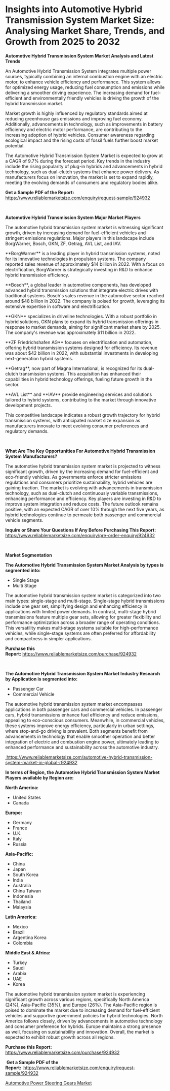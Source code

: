 <p><h1>Insights into Automotive Hybrid Transmission System Market Size: Analysing Market Share, Trends, and Growth from 2025 to 2032</h1></p><p><strong>Automotive Hybrid Transmission System Market Analysis and Latest Trends</strong></p>
<p><p>An Automotive Hybrid Transmission System integrates multiple power sources, typically combining an internal combustion engine with an electric motor, to enhance vehicle efficiency and performance. This system allows for optimized energy usage, reducing fuel consumption and emissions while delivering a smoother driving experience. The increasing demand for fuel-efficient and environmentally friendly vehicles is driving the growth of the hybrid transmission market.</p><p>Market growth is highly influenced by regulatory standards aimed at reducing greenhouse gas emissions and improving fuel economy. Additionally, advancements in technology, such as improvements in battery efficiency and electric motor performance, are contributing to the increasing adoption of hybrid vehicles. Consumer awareness regarding ecological impact and the rising costs of fossil fuels further boost market potential.</p><p>The Automotive Hybrid Transmission System Market is expected to grow at a CAGR of 9.7% during the forecast period. Key trends in the industry include the rising popularity of plug-in hybrids and advancements in hybrid technology, such as dual-clutch systems that enhance power delivery. As manufacturers focus on innovation, the market is set to expand rapidly, meeting the evolving demands of consumers and regulatory bodies alike.</p></p>
<p><strong>Get a Sample PDF of the Report:&nbsp;</strong> <a href="https://www.reliablemarketsize.com/enquiry/request-sample/924932?utm_campaign=3072&utm_medium=2&utm_source=Github&utm_content=ia&utm_term=24032025&utm_id=automotive-hybrid-transmission-system">https://www.reliablemarketsize.com/enquiry/request-sample/924932</a></p>
<p>&nbsp;</p>
<p><strong>Automotive Hybrid Transmission System Major Market Players</strong></p>
<p><p>The automotive hybrid transmission system market is witnessing significant growth, driven by increasing demand for fuel-efficient vehicles and stringent emissions regulations. Major players in this landscape include BorgWarner, Bosch, GKN, ZF, Getrag, AVL List, and IAV.</p><p>**BorgWarner** is a leading player in hybrid transmission systems, noted for its innovative technologies in propulsion systems. The company reported sales revenue of approximately $14 billion in 2022. With a focus on electrification, BorgWarner is strategically investing in R&D to enhance hybrid transmission efficiency.</p><p>**Bosch**, a global leader in automotive components, has developed advanced hybrid transmission solutions that integrate electric drives with traditional systems. Bosch's sales revenue in the automotive sector reached around $48 billion in 2022. The company is poised for growth, leveraging its extensive expertise in software and electrification.</p><p>**GKN** specializes in driveline technologies. With a robust portfolio in hybrid solutions, GKN plans to expand its hybrid transmission offerings in response to market demands, aiming for significant market share by 2025. The company's revenue was approximately $11 billion in 2022.</p><p>**ZF Friedrichshafen AG** focuses on electrification and automation, offering hybrid transmission systems designed for efficiency. Its revenue was about $42 billion in 2022, with substantial investments in developing next-generation hybrid systems.</p><p>**Getrag**, now part of Magna International, is recognized for its dual-clutch transmission systems. This acquisition has enhanced their capabilities in hybrid technology offerings, fueling future growth in the sector.</p><p>**AVL List** and **IAV** provide engineering services and solutions tailored to hybrid systems, contributing to the market through innovative development projects.</p><p>This competitive landscape indicates a robust growth trajectory for hybrid transmission systems, with anticipated market size expansion as manufacturers innovate to meet evolving consumer preferences and regulatory demands.</p></p>
<p>&nbsp;</p>
<p><strong>What Are The Key Opportunities For Automotive Hybrid Transmission System Manufacturers?</strong></p>
<p><p>The automotive hybrid transmission system market is projected to witness significant growth, driven by the increasing demand for fuel-efficient and eco-friendly vehicles. As governments enforce stricter emissions regulations and consumers prioritize sustainability, hybrid vehicles are gaining traction. The market is evolving with advancements in transmission technology, such as dual-clutch and continuously variable transmissions, enhancing performance and efficiency. Key players are investing in R&D to improve system integration and reduce costs. The future outlook remains positive, with an expected CAGR of over 10% through the next five years, as hybrid technologies continue to permeate both passenger and commercial vehicle segments.</p></p>
<p><strong>Inquire or Share Your Questions If Any Before Purchasing This Report:</strong> <a href="https://www.reliablemarketsize.com/enquiry/pre-order-enquiry/924932?utm_campaign=3072&utm_medium=2&utm_source=Github&utm_content=ia&utm_term=24032025&utm_id=automotive-hybrid-transmission-system">https://www.reliablemarketsize.com/enquiry/pre-order-enquiry/924932</a></p>
<p>&nbsp;</p>
<p><strong>Market Segmentation</strong></p>
<p><strong>The Automotive Hybrid Transmission System Market Analysis by types is segmented into:</strong></p>
<p><ul><li>Single Stage</li><li>Multi Stage</li></ul></p>
<p><p>The automotive hybrid transmission system market is categorized into two main types: single-stage and multi-stage. Single-stage hybrid transmissions include one gear set, simplifying design and enhancing efficiency in applications with limited power demands. In contrast, multi-stage hybrid transmissions feature multiple gear sets, allowing for greater flexibility and performance optimization across a broader range of operating conditions. This versatility makes multi-stage systems suitable for high-performance vehicles, while single-stage systems are often preferred for affordability and compactness in simpler applications.</p></p>
<p><strong>Purchase this Report:&nbsp;</strong><a href="https://www.reliablemarketsize.com/purchase/924932?utm_campaign=3072&utm_medium=2&utm_source=Github&utm_content=ia&utm_term=24032025&utm_id=automotive-hybrid-transmission-system">https://www.reliablemarketsize.com/purchase/924932</a></p>
<p>&nbsp;</p>
<p><strong>The Automotive Hybrid Transmission System Market Industry Research by Application is segmented into:</strong></p>
<p><ul><li>Passenger Car</li><li>Commercial Vehicle</li></ul></p>
<p><p>The automotive hybrid transmission system market encompasses applications in both passenger cars and commercial vehicles. In passenger cars, hybrid transmissions enhance fuel efficiency and reduce emissions, appealing to eco-conscious consumers. Meanwhile, in commercial vehicles, these systems improve energy efficiency, particularly in urban settings, where stop-and-go driving is prevalent. Both segments benefit from advancements in technology that enable smoother operation and better integration of electric and combustion engine power, ultimately leading to enhanced performance and sustainability across the automotive industry.</p></p>
<p><a href="https://www.reliablemarketsize.com/automotive-hybrid-transmission-system-market-in-global-r924932?utm_campaign=3072&utm_medium=2&utm_source=Github&utm_content=ia&utm_term=24032025&utm_id=automotive-hybrid-transmission-system">&nbsp;https://www.reliablemarketsize.com/automotive-hybrid-transmission-system-market-in-global-r924932</a></p>
<p><strong>In terms of Region, the Automotive Hybrid Transmission System Market Players available by Region are:</strong></p>
<p>
    <p> <strong> North America: </strong>
        <ul>
            <li>United States</li>
            <li>Canada</li>
        </ul>
        </p> 
    <p> <strong> Europe: </strong>
        <ul>
            <li>Germany</li>
            <li>France</li>
            <li>U.K.</li>
            <li>Italy</li>
            <li>Russia</li>
        </ul>
        </p> 
    <p> <strong> Asia-Pacific: </strong>
        <ul>
            <li>China</li>
            <li>Japan</li>
            <li>South Korea</li>
            <li>India</li>
            <li>Australia</li>
            <li>China Taiwan</li>
            <li>Indonesia</li>
            <li>Thailand</li>
            <li>Malaysia</li>
        </ul>
        </p> 
    <p> <strong> Latin America: </strong>
        <ul>
            <li>Mexico</li>
            <li>Brazil</li>
            <li>Argentina Korea</li>
            <li>Colombia</li>
        </ul>
        </p> 
    <p> <strong> Middle East & Africa: </strong>
        <ul>
            <li>Turkey</li>
            <li>Saudi</li>
            <li>Arabia</li>
            <li>UAE</li>
            <li>Korea</li>
        </ul>
    </p>
    </p>
<p><p>The automotive hybrid transmission system market is experiencing significant growth across various regions, specifically North America (24%), Asia-Pacific (35%), and Europe (26%). The Asia-Pacific region is poised to dominate the market due to increasing demand for fuel-efficient vehicles and supportive government policies for hybrid technologies. North America follows closely, driven by advancements in automotive technology and consumer preference for hybrids. Europe maintains a strong presence as well, focusing on sustainability and innovation. Overall, the market is expected to exhibit robust growth across all regions.</p></p>
<p><strong>Purchase this Report: </strong><a href="https://www.reliablemarketsize.com/purchase/924932?utm_campaign=3072&utm_medium=2&utm_source=Github&utm_content=ia&utm_term=24032025&utm_id=automotive-hybrid-transmission-system">https://www.reliablemarketsize.com/purchase/924932</a></p>
<p>&nbsp;<strong>Get a Sample PDF of the Report:&nbsp;&nbsp;</strong><a href="https://www.reliablemarketsize.com/enquiry/request-sample/924932?utm_campaign=3072&utm_medium=2&utm_source=Github&utm_content=ia&utm_term=24032025&utm_id=automotive-hybrid-transmission-system">https://www.reliablemarketsize.com/enquiry/request-sample/924932</a></p>
<p><strong></strong></p>
<p><p><a href="https://github.com/felishtimoti/Market-Research-Report-List-1/blob/main/automotive-power-steering-gears-market.md?utm_campaign=3072&utm_medium=2&utm_source=Github&utm_content=ia&utm_term=24032025&utm_id=automotive-hybrid-transmission-system">Automotive Power Steering Gears Market</a></p></p>